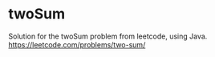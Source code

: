 # twoSum
Solution for the twoSum problem from leetcode, using Java.
https://leetcode.com/problems/two-sum/
